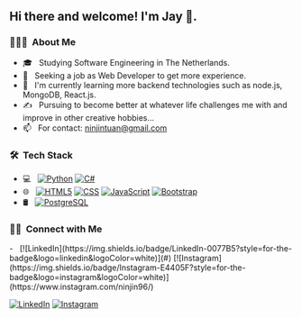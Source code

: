 <h2> Hi there and welcome! I'm Jay 👋.</h2>

<h3> 👨🏻‍💻 &nbsp;About Me </h3>

- 🎓 &nbsp; Studying Software Engineering in The Netherlands.
- 💼 &nbsp; Seeking a job as Web Developer to get more experience.
- 🌱 &nbsp; I'm currently learning more backend technologies such as node.js, MongoDB, React.js.
- ✍️ &nbsp; Pursuing to become better at whatever life challenges me with and improve in other creative hobbies...
- 📫 &nbsp; For contact: ninjintuan@gmail.com

<h3> 🛠 &nbsp;Tech Stack</h3>

- 💻 &nbsp;
  [![Python](https://img.shields.io/badge/Python-3776AB?style=for-the-badge&logo=python&logoColor=white)](#)
  [![C#](https://img.shields.io/badge/C%23-239120?style=for-the-badge&logo=c-sharp&logoColor=white)](#)
- 🌐 &nbsp;
  [![HTML5](https://img.shields.io/badge/HTML5-E34F26?style=for-the-badge&logo=html5&logoColor=white)](#)
  [![CSS](https://img.shields.io/badge/CSS3-1572B6?style=for-the-badge&logo=css3&logoColor=white)](#)
  [![JavaScript](https://img.shields.io/badge/JavaScript-F7DF1E?style=for-the-badge&logo=javascript&logoColor=black)](#)
  [![Bootstrap](https://img.shields.io/badge/Bootstrap-563D7C?style=for-the-badge&logo=bootstrap&logoColor=white)](#)
- 🛢 &nbsp;
  [![PostgreSQL](https://img.shields.io/badge/PostgreSQL-316192?style=for-the-badge&logo=postgresql&logoColor=white)](#)

<h3> 🤝🏻 &nbsp;Connect with Me </h3>
- &nbsp;
  [![LinkedIn](https://img.shields.io/badge/LinkedIn-0077B5?style=for-the-badge&logo=linkedin&logoColor=white)](#)
  [![Instagram](https://img.shields.io/badge/Instagram-E4405F?style=for-the-badge&logo=instagram&logoColor=white)](https://www.instagram.com/ninjin96/)
  
<p>
<a href="https://www.linkedin.com/in/jay-narain-a177b319b/"><img alt="LinkedIn" src="https://img.shields.io/badge/LinkedIn-0077B5?style=for-the-badge&logo=linkedin&logoColor=white"></a>
<a href="https://www.instagram.com/ninjin96/"><img alt="Instagram" src="https://img.shields.io/badge/Instagram-E4405F?style=for-the-badge&logo=instagram&logoColor=white"></a>
</p>
